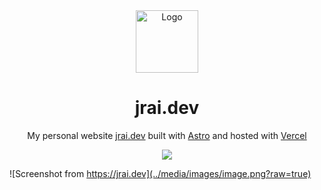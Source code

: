 <div align="center">
  <img alt="Logo" src="https://avatars.githubusercontent.com/u/646383?v=4" width="100" />
</div>
<h1 align="center">
jrai.dev
</h1>
<p align="center">
  My personal website <a href="https://jrai.dev" target="_blank">jrai.dev</a> built with <a href="https://astro.build" target="_blank">Astro</a> and hosted with <a href="https://vercel.com/" target="_blank">Vercel</a>
</p>
<p align="center">
  <a href="https://github.com/jraicr/jrai-website/deployments/Production">
   <img src="https://therealsujitk-vercel-badge.vercel.app/?app=jrai-website" />
  </a>
</p>

![Screenshot from https://jrai.dev](../media/images/image.png?raw=true)
